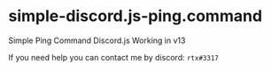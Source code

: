 # simple-discord.js-ping.command
Simple Ping Command Discord.js Working in v13

If you need help you can contact me by discord: `rtx#3317`

